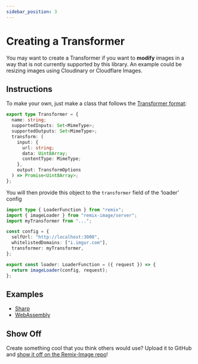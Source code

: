 ```yaml
---
sidebar_position: 3
---
```


# Creating a Transformer

You may want to create a Transformer if you want to **modify** images in a way that is not currently supported by this library.
An example could be resizing images using Cloudinary or Cloudflare Images.

## Instructions

To make your own, just make a class that follows the [Transformer format](https://github.com/Josh-McFarlin/remix-image/blob/master/packages/remix-image/src/types/transformer.ts):
```typescript
export type Transformer = {
  name: string;
  supportedInputs: Set<MimeType>;
  supportedOutputs: Set<MimeType>;
  transform: (
    input: {
      url: string;
      data: Uint8Array;
      contentType: MimeType;
    },
    output: TransformOptions
  ) => Promise<Uint8Array>;
};
```

You will then provide this object to the `transformer` field of the ‘loader’ config
```typescript jsx
import type { LoaderFunction } from "remix";
import { imageLoader } from "remix-image/server";
import myTransformer from "...";

const config = {
  selfUrl: "http://localhost:3000",
  whitelistedDomains: ["i.imgur.com"],
  transformer: myTransformer,
};

export const loader: LoaderFunction = ({ request }) => {
  return imageLoader(config, request);
};
```

## Examples

* [Sharp](https://github.com/Josh-McFarlin/remix-image/tree/master/packages/remix-image-sharp)
* [WebAssembly](https://github.com/Josh-McFarlin/remix-image/tree/master/packages/remix-image-wasm)

## Show Off

Create something cool that you think others would use? Upload it to GitHub and [show it off on the Remix-Image repo](https://github.com/Josh-McFarlin/remix-image/discussions/3)!
